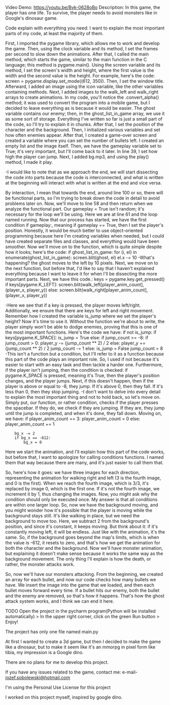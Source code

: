 Video Demo: https://youtu.be/Bvk-0628oBo
Description: In this game, the player has one life.
To survive, the player needs to avoid monsters like in Google's dinosaur game.

Code explain with everything you need:
I want to explain the most important parts of my code, at least the majority of them.

First, I imported the pygame library, which allows me to work and develop the game.
Then, using the clock variable and its method, I set the frames per second to slow down the animations.
After that, I called the main method, which starts the game, similar to the main function in the C language; this method is pygame.main().
Using the screen variable and its method, I set the screen's width and height, where the first value is the width and the second value is the height. For example, here's the code: screen = pygame.display.set_mode((612, 350)).
Then, I set the window title. Afterward, I added an image using the icon variable, like the other variables containing methods.
Next, I added images to the walk_left and walk_right arrays to create animations.
In my code, you'll notice the .convert_alpha() method; it was used to convert the program into a mobile game, but I decided to leave everything as is because it would be easier.
The ghost variable contains our enemy; then, in the ghost_list_in_game array, we use it as some sort of storage.
Everything I've written so far is just a small part of the code, so I'll try to explain it in chunks.
After that, I set the position of the character and the background.
Then, I initialized various variables and set how often enemies appear.
After that, I created a game-over screen and created a variable where you can set the number of bullets left.
I created an empty list and the image itself. Then, we have the gameplay variable set to True; it's very important, but I'll come back to it later.
In line 39, I set how high the player can jump.
Next, I added bg.mp3, and using the play() method, I made it play.

-I would like to note that as we approach the end, we will start dissecting the code into parts because the code is interconnected, and what is written at the beginning will interact with what is written at the end and vice versa.

By interaction, I mean that towards the end, around line 100 or so, there will be functional parts, so I'm trying to break down the code in detail to avoid problems later on.
Now, we'll move to line 58 and then return when we analyze the functional part. Our gameplay = True isn't random; it's necessary for the loop we'll be using.
Here we are at line 61 and the loop named running.
Now that our process has started, we have the first condition if gameplay:, meaning if gameplay == True, then I set the player's position.
Honestly, it would be much better to use object-oriented programming because here I'm creating variables when needed, but I could have created separate files and classes, and everything would have been smoother.
Now we'll move on to the function, which is quite simple despite how it looks; here's the code:   if ghost_list_in_game:
            for (i, el) in enumerate(ghost_list_in_game):
                screen.blit(ghost, el)
                el.x -= 10
-What's happening? the ghost moves to the left by 10 pixels.
Next, we move on to the next function, but before that, I'd like to say that I haven't explained everything because I want to leave it for when I'll be dissecting the more important parts.
Next, we have this code.:    keys = pygame.key.get_pressed()
        if keys[pygame.K_LEFT]:
            screen.blit(walk_left[player_anim_count], (player_x, player_y))
        else:
            screen.blit(walk_right[player_anim_count], (player_x, player_y))

-Here we see that if a key is pressed, the player moves left/right.
Additionally, we ensure that there are keys for left and right movement.
Remember how I created the variable is_jump where we set the player's height? Now it's time to use it. Without the function we're about to write, the player simply won't be able to dodge enemies, proving that this is one of the most important functions.
Here's the code we have:  if not is_jump:
            if keys[pygame.K_SPACE]:
                is_jump = True
        else:
            if jump_count >= -8:
                if jump_count > 0:
                    player_y -= (jump_count ** 2) / 2
                else:
                    player_y += (jump_count ** 2) / 2
                jump_count -= 1
            else:
                is_jump = False
                jump_count = 8
-This isn't a function but a condition, but I'll refer to it as a function because this part of the code plays an important role.
So, I used if not because it's easier to start with an easy task and then tackle a harder one. Furthermore, if the player isn't jumping, then the condition is checked: if pygame.K_SPACE is pressed, meaning it's True, then the player's position changes, and the player jumps.
Next, if this doesn't happen, then if the player is above or equal to -8, they jump. If it's above 0, then they fall. If it's less than 0, then they stop jumping.
-I don't want to delve into every detail to explain the most important thing and not to hold back, so let's move on.
Simply put, our function, or rather condition, checks if the player presses the spacebar. If they do, we check if they are jumping. If they are, they jump until the jump is completed, and when it's done, they fall down.
Moving on, we have: 
if player_anim_count == 3:
            player_anim_count = 0
        else:
            player_anim_count += 1


        bg_x -= 2
        if bg_x == -612:
            bg_x = 0
Here we start the animation, and I'll explain how this part of the code works, but before that, I want to apologize for calling conditions functions. I named them that way because there are many, and it's just easier to call them that.

So, here's how it goes: we have three images for each direction, representing the animation for walking right and left (3 is the fourth image, and 0 is the first).
When we reach the fourth image, which is 3/3, it's replaced by image 0, which is the first one. If it's not the fourth image, we increment it by 1, thus changing the images.
Now, you might ask why the condition should only be executed once. My answer is that all conditions are within one larger loop.
So, now we have the background moving, and you might wonder how it's possible that the player is moving while the background stays still. It's like walking in place, but we need the background to move too.
Here, we subtract 2 from the background's position, and since it's constant, it keeps moving. But think about it: if it's constantly moving left, it will be endless. Just like with the animation, it's the same.
So, if the background goes beyond the map's limits, which is when the value is -612, it resets to zero, and that's how we get the animation for both the character and the background.
Now we'll have monster animation, but explaining it doesn't make sense because it works the same way as the background movement. The only thing I'll explain is how the death, or rather, the monster attacks work.

So, now we'll have our monsters attacking. From the beginning, we created an array for each bullet, and now our code checks how many bullets we have.
We insert the image into the game that we loaded, and then each bullet moves forward every time.
If a bullet hits our enemy, both the bullet and the enemy are removed, so that's how it happens.
That's how the ghost attack system works, and I think we can end it here.


TODO Open the project in the pycharm program(Python will be installed automatically) > In the upper right corner, click on the green Run button > Enjoy!

The project has only one file named main.py

At first I wanted to create a 3d game, but then I decided to make the game like a dinosaur, but to make it seem like it's an mmorpg in pixel form like tibia, 
my impression is a Google dino.

There are no plans for me to develop this project.

If you have any issues related to the game, contact me: e-mail- jozef.sobolewski@hotmail.com

I'm using the Personal Use License for this project

I worked on this project myself, inspired by google dino.

